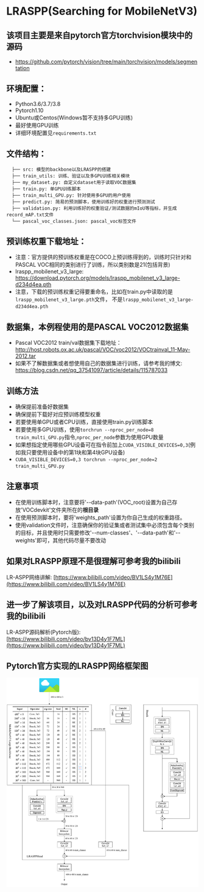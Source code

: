 # LRASPP(Searching for MobileNetV3)

## 该项目主要是来自pytorch官方torchvision模块中的源码
* https://github.com/pytorch/vision/tree/main/torchvision/models/segmentation

## 环境配置：
* Python3.6/3.7/3.8
* Pytorch1.10
* Ubuntu或Centos(Windows暂不支持多GPU训练)
* 最好使用GPU训练
* 详细环境配置见```requirements.txt```

## 文件结构：
```
  ├── src: 模型的backbone以及LRASPP的搭建
  ├── train_utils: 训练、验证以及多GPU训练相关模块
  ├── my_dataset.py: 自定义dataset用于读取VOC数据集
  ├── train.py: 单GPU训练脚本
  ├── train_multi_GPU.py: 针对使用多GPU的用户使用
  ├── predict.py: 简易的预测脚本，使用训练好的权重进行预测测试
  ├── validation.py: 利用训练好的权重验证/测试数据的mIoU等指标，并生成record_mAP.txt文件
  └── pascal_voc_classes.json: pascal_voc标签文件
```

## 预训练权重下载地址：
* 注意：官方提供的预训练权重是在COCO上预训练得到的，训练时只针对和PASCAL VOC相同的类别进行了训练，所以类别数是21(包括背景)
* lraspp_mobilenet_v3_large: https://download.pytorch.org/models/lraspp_mobilenet_v3_large-d234d4ea.pth
* 注意，下载的预训练权重记得要重命名，比如在train.py中读取的是```lraspp_mobilenet_v3_large.pth```文件，
  不是```lraspp_mobilenet_v3_large-d234d4ea.pth```
 
 
## 数据集，本例程使用的是PASCAL VOC2012数据集
* Pascal VOC2012 train/val数据集下载地址：http://host.robots.ox.ac.uk/pascal/VOC/voc2012/VOCtrainval_11-May-2012.tar
* 如果不了解数据集或者想使用自己的数据集进行训练，请参考我的博文: https://blog.csdn.net/qq_37541097/article/details/115787033

## 训练方法
* 确保提前准备好数据集
* 确保提前下载好对应预训练模型权重
* 若要使用单GPU或者CPU训练，直接使用train.py训练脚本
* 若要使用多GPU训练，使用```torchrun --nproc_per_node=8 train_multi_GPU.py```指令,```nproc_per_node```参数为使用GPU数量
* 如果想指定使用哪些GPU设备可在指令前加上```CUDA_VISIBLE_DEVICES=0,3```(例如我只要使用设备中的第1块和第4块GPU设备)
* ```CUDA_VISIBLE_DEVICES=0,3 torchrun --nproc_per_node=2 train_multi_GPU.py```

## 注意事项
* 在使用训练脚本时，注意要将'--data-path'(VOC_root)设置为自己存放'VOCdevkit'文件夹所在的**根目录**
* 在使用预测脚本时，要将'weights_path'设置为你自己生成的权重路径。
* 使用validation文件时，注意确保你的验证集或者测试集中必须包含每个类别的目标，并且使用时只需要修改'--num-classes'、'--data-path'和'--weights'即可，其他代码尽量不要改动

## 如果对LRASPP原理不是很理解可参考我的bilibili
LR-ASPP网络讲解: [https://www.bilibili.com/video/BV1LS4y1M76E](https://www.bilibili.com/video/BV1LS4y1M76E)

## 进一步了解该项目，以及对LRASPP代码的分析可参考我的bilibili
LR-ASPP源码解析(Pytorch版): [https://www.bilibili.com/video/bv13D4y1F7ML](https://www.bilibili.com/video/bv13D4y1F7ML)

## Pytorch官方实现的LRASPP网络框架图
![lraspp](lraspp.png)
